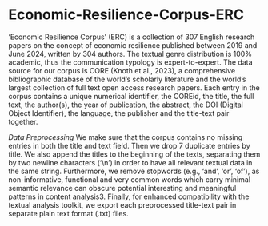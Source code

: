 # Economic-Resilience-Corpus-ERC

‘Economic Resilience Corpus’ (ERC) is a collection of 307 English research papers on the concept of economic resilience published between 2019 and June 2024, written by 304 authors. The textual genre distribution is 100% academic, thus the communication typology is expert-to-expert. The data source for our corpus is CORE (Knoth et al., 2023), a comprehensive bibliographic database of the world’s scholarly literature and the world’s largest collection of full text open access research papers.
Each entry in the corpus contains a unique numerical identifier, the COREid, the title, the full text, the author(s), the year of publication, the abstract, the DOI (Digital Object Identifier), the language, the publisher and the title-text pair together.

_Data Preprocessing_
We make sure that the corpus contains no missing entries in both the title and text field. Then we drop 7 duplicate entries by title. We also append the titles to the beginning of the texts, separating them by two newline characters (‘\n’) in order to have all relevant textual data in the same string. Furthermore, we remove stopwords (e.g., ‘and’, ‘or’, ‘of’), as non-informative, functional and very common words which carry minimal semantic relevance can obscure potential interesting and meaningful patterns in content analysis3. Finally, for enhanced compatibility with the textual analysis toolkit, we export each preprocessed title-text pair in separate plain text format (.txt) files. 
